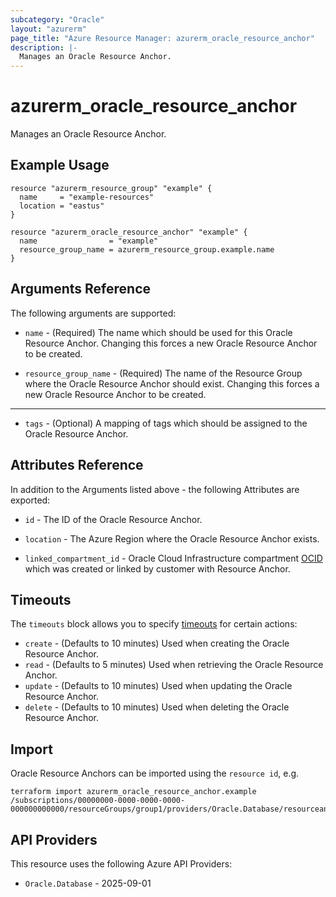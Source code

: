 ```yaml
---
subcategory: "Oracle"
layout: "azurerm"
page_title: "Azure Resource Manager: azurerm_oracle_resource_anchor"
description: |-
  Manages an Oracle Resource Anchor.
---
```


# azurerm_oracle_resource_anchor

Manages an Oracle Resource Anchor.

## Example Usage

```hcl
resource "azurerm_resource_group" "example" {
  name     = "example-resources"
  location = "eastus"
}

resource "azurerm_oracle_resource_anchor" "example" {
  name                = "example"
  resource_group_name = azurerm_resource_group.example.name
}
```

## Arguments Reference

The following arguments are supported:

* `name` - (Required) The name which should be used for this Oracle Resource Anchor. Changing this forces a new Oracle Resource Anchor to be created.

* `resource_group_name` - (Required) The name of the Resource Group where the Oracle Resource Anchor should exist. Changing this forces a new Oracle Resource Anchor to be created.

---

* `tags` - (Optional) A mapping of tags which should be assigned to the Oracle Resource Anchor.

## Attributes Reference

In addition to the Arguments listed above - the following Attributes are exported: 

* `id` - The ID of the Oracle Resource Anchor.

* `location` - The Azure Region where the Oracle Resource Anchor  exists. 

* `linked_compartment_id` - Oracle Cloud Infrastructure compartment [OCID](https://docs.oracle.com/en-us/iaas/Content/General/Concepts/identifiers.htm) which was created or linked by customer with Resource Anchor.

## Timeouts

The `timeouts` block allows you to specify [timeouts](https://developer.hashicorp.com/terraform/language/resources/configure#define-operation-timeouts) for certain actions:

* `create` - (Defaults to 10 minutes) Used when creating the Oracle Resource Anchor.
* `read` - (Defaults to 5 minutes) Used when retrieving the Oracle Resource Anchor.
* `update` - (Defaults to 10 minutes) Used when updating the Oracle Resource Anchor.
* `delete` - (Defaults to 10 minutes) Used when deleting the Oracle Resource Anchor.

## Import

Oracle Resource Anchors can be imported using the `resource id`, e.g.

```shell
terraform import azurerm_oracle_resource_anchor.example /subscriptions/00000000-0000-0000-0000-000000000000/resourceGroups/group1/providers/Oracle.Database/resourceanchors/example
```

## API Providers
<!-- This section is generated, changes will be overwritten -->
This resource uses the following Azure API Providers:

* `Oracle.Database` - 2025-09-01
